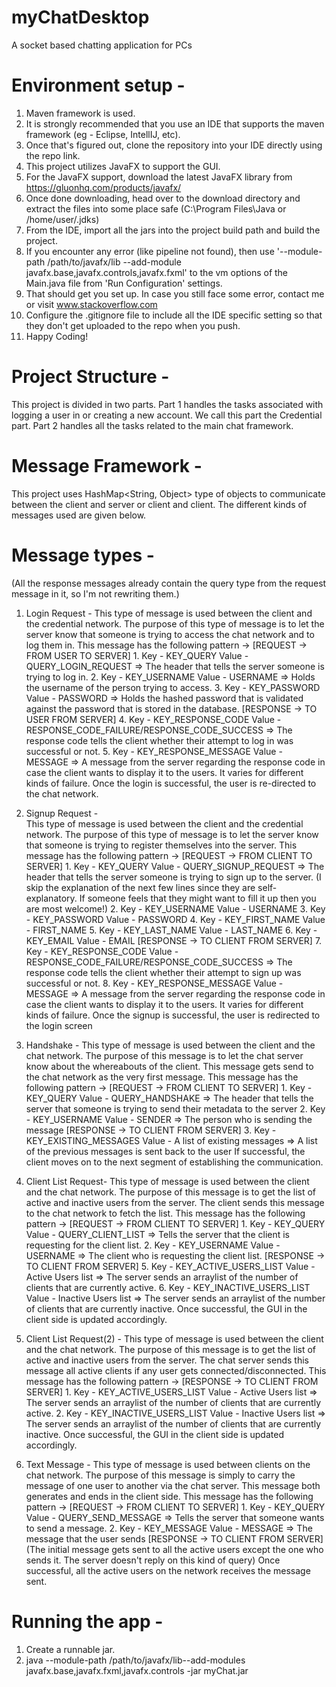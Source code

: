 # myChatDesktop
A socket based chatting application for PCs

# Environment setup -
1. Maven framework is used.
2. It is strongly recommended that you use an IDE that supports the maven framework (eg - Eclipse, IntellIJ, etc).
3. Once that's figured out, clone the repository into your IDE directly using the repo link.
4. This project utilizes JavaFX to support the GUI.
5. For the JavaFX support, download the latest JavaFX library from https://gluonhq.com/products/javafx/
6. Once done downloading, head over to the download directory and extract the files into some place safe (C:\Program Files\Java or /home/user/.jdks)
7. From the IDE, import all the jars into the project build path and build the project.
8. If you encounter any error (like pipeline not found), then use '--module-path /path/to/javafx/lib --add-module javafx.base,javafx.controls,javafx.fxml' to the vm options of the Main.java file from 'Run Configuration' settings.
9. That should get you set up. In case you still face some error, contact me or visit www.stackoverflow.com
10. Configure the .gitignore file to include all the IDE specific setting so that they don't get uploaded to the repo when you push.
11. Happy Coding!

# Project Structure -
This project is divided in two parts. Part 1 handles the tasks associated with logging a user in or creating a new account. We call this part the Credential part. Part 2 handles all the tasks related to the main chat framework.

# Message Framework -
This project uses HashMap<String, Object> type of objects to communicate between the client and server or client and client. The different kinds of messages used are given below.

# Message types - 

(All the response messages already contain the query type from the request message in it, so I'm not rewriting them.)

1. Login Request - 
   This type of message is used between the client and the credential network. The purpose of this type of message is to let the server know that someone is trying to access the chat network and to log them in.
   This message has the following pattern ->
       [REQUEST -> FROM USER TO SERVER]
       1. Key - KEY_QUERY Value - QUERY_LOGIN_REQUEST => The header that tells the server someone is trying to log in.
       2. Key - KEY_USERNAME Value - USERNAME => Holds the username of the person trying to access.
       3. Key - KEY_PASSWORD Value - PASSWORD => Holds the hashed password that is validated against the password that is stored in the database.
       [RESPONSE -> TO USER FROM SERVER]
       4. Key - KEY_RESPONSE_CODE Value - RESPONSE_CODE_FAILURE/RESPONSE_CODE_SUCCESS => The response code tells the client whether their attempt to log in was successful or not.
       5. Key - KEY_RESPONSE_MESSAGE Value - MESSAGE => A message from the server regarding the response code in case the client wants to display it to the users. It varies for different kinds of failure.
   Once the login is successful, the user is re-directed to the chat network.

2. Signup Request -  
   This type of message is used between the client and the credential network. The purpose of this type of message is to let the server know that someone is trying to register themselves into the server.
   This message has the following pattern ->
       [REQUEST -> FROM CLIENT TO SERVER]
       1. Key - KEY_QUERY Value - QUERY_SIGNUP_REQUEST => The header that tells the server someone is trying to sign up to the server.
          (I skip the explanation of the next few lines since they are self-explanatory. If someone feels that they might want to fill it up then you are most welcome!)
       2. Key - KEY_USERNAME Value - USERNAME 
       3. Key - KEY_PASSWORD Value - PASSWORD
       4. Key - KEY_FIRST_NAME Value - FIRST_NAME
       5. Key - KEY_LAST_NAME Value - LAST_NAME
       6. Key - KEY_EMAIL Value - EMAIL
       [RESPONSE -> TO CLIENT FROM SERVER]
       7. Key - KEY_RESPONSE_CODE Value - RESPONSE_CODE_FAILURE/RESPONSE_CODE_SUCCESS => The response code tells the client whether their attempt to sign up was successful or not.
       8. Key - KEY_RESPONSE_MESSAGE Value - MESSAGE => A message from the server regarding the response code in case the client wants to display it to the users. It varies for different kinds of failure.
   Once the signup is successful, the user is redirected to the login screen

3. Handshake - 
   This type of message is used between the client and the chat network. The purpose of this message is to let the chat server know about the whereabouts of the client. This message gets send to the chat network as the very first message.
   This message has the following pattern ->
       [REQUEST -> FROM CLIENT TO SERVER]
       1. Key - KEY_QUERY Value - QUERY_HANDSHAKE => The header that tells the server that someone is trying to send their metadata to the server 
       2. Key - KEY_USERNAME Value - SENDER => The person who is sending the message
       [RESPONSE -> TO CLIENT FROM SERVER]
       3. Key - KEY_EXISTING_MESSAGES Value - A list of existing messages => A list of the previous messages is sent back to the user
   If successful, the  client moves on to the next segment of establishing the communication.

4. Client List Request- 
   This type of message is used between the client and the chat network. The purpose of this message is to get the list of active and inactive users from the server. The client sends this message to the chat network to fetch the list.
   This message has the following pattern ->
       [REQUEST -> FROM CLIENT TO SERVER]
       1. Key - KEY_QUERY Value - QUERY_CLIENT_LIST => Tells the server that the client is requesting for the client list.
       2. Key - KEY_USERNAME Value - USERNAME => The client who is requesting the client list.
       [RESPONSE -> TO CLIENT FROM SERVER]
       5. Key - KEY_ACTIVE_USERS_LIST Value - Active Users list => The server sends an arraylist of the number of clients that are currently active.
       6. Key - KEY_INACTIVE_USERS_LIST Value - Inactive Users list => The server sends an arraylist of the number of clients that are currently inactive.
   Once successful, the GUI in the client side is updated accordingly.

5. Client List Request(2) -
   This type of message is used between the client and the chat network. The purpose of this message is to get the list of active and inactive users from the server. The chat server sends this message all active clients if any user gets connected/disconnected.
   This message has the following pattern ->
       [RESPONSE -> TO CLIENT FROM SERVER]
       1. Key - KEY_ACTIVE_USERS_LIST Value - Active Users list => The server sends an arraylist of the number of clients that are currently active.
       2. Key - KEY_INACTIVE_USERS_LIST Value - Inactive Users list => The server sends an arraylist of the number of clients that are currently inactive.
   Once successful, the GUI in the client side is updated accordingly.

6. Text Message - 
   This type of message is used between clients on the chat network. The purpose of this message is simply to carry the message of one user to another via the chat server. This message both generates and ends in the client side.
   This message has the following pattern ->
       [REQUEST -> FROM CLIENT TO SERVER]
       1. Key - KEY_QUERY Value - QUERY_SEND_MESSAGE => Tells the server that someone wants to send a message.
       2. Key - KEY_MESSAGE Value - MESSAGE => The message that the user sends
       [RESPONSE -> TO CLIENT FROM SERVER]
       (The initial message gets sent to all the active users except the one who sends it. The server doesn't reply on this kind of query)
   Once successful, all the active users on the network receives the message sent.

# Running the app - 
   1. Create a runnable jar.
   2. java --module-path /path/to/javafx/lib--add-modules javafx.base,javafx.fxml,javafx.controls  -jar myChat.jar